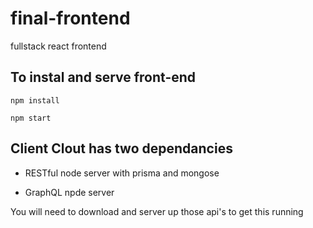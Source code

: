 # final-frontend
fullstack react frontend

## To instal and serve front-end
```
npm install
```

```
npm start
```

## Client Clout has two dependancies

- RESTful node server with prisma and mongose

- GraphQL npde server 

You will need to download and server up those api's to get this running



